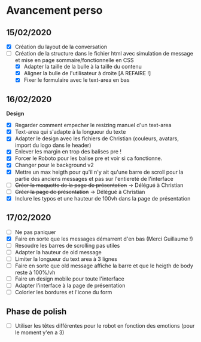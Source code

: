 # Avancement perso
## 15/02/2020
- [x] Création du layout de la conversation  
- [ ] Création de la structure dans le fichier html avec simulation de message et mise en page sommaire/fonctionnelle en CSS
    - [x] Adapter la taille de la bulle à la taille du contenu
    - [x] Aligner la bulle de l'utilisateur à droite [A REFAIRE !]
    - [x] Fixer le formulaire avec le text-area en bas

## 16/02/2020
**Design**
- [x] Regarder comment empecher le resizing manuel d'un text-area
- [x] Text-area qui s'adapte à la longueur du texte 
- [x] Adapter le design avec les fichiers de Christian (couleurs, avatars, import du logo dans le header)
- [x] Enlever les margin en trop des balises pre ! 
- [x] Forcer le Roboto pour les balise pre et voir si ca fonctionne. 
- [x] Changer pour le background v2
- [x] Mettre un max heigth pour qu'il n'y ait qu'une barre de scroll pour la partie des anciens messages et pas sur l'entiereté de l'interface
- [ ] ~~Créer la maquette de la page de présentation~~ -> Délégué à Christian
- [ ] ~~Créer la page de présentation~~ -> Délégué à Christian
- [x] Inclure les typos et une hauteur de 100vh dans la page de présentation

## 17/02/2020
- [ ] Ne pas paniquer
- [x] Faire en sorte que les messages démarrent d'en bas (Merci Guillaume !)
- [ ] Resoudre les barres de scrolling pas utiles
- [ ] Adapter la hauteur de old message 
- [ ] Limiter la longueur du text area à 3 lignes
- [ ] Faire en sorte que old message affiche la barre et que le heigth de body reste à 100%/vh
- [ ] Faire un design mobile pour toute l'interface
- [ ] Adapter l'interface à la page de présentation
- [ ] Colorier les bordures et l'icone du form

## Phase de polish
- [ ] Utiliser les têtes différentes pour le robot en fonction des emotions (pour le moment y'en a 3)

